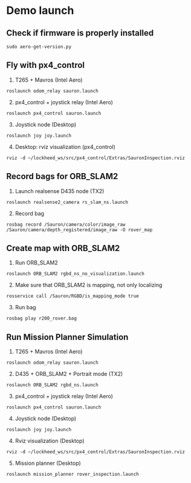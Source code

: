 # Demo launch

## Check if firmware is properly installed

```
sudo aero-get-version.py
```

## Fly with px4_control

1) T265 + Mavros (Intel Aero)
```
roslaunch odom_relay sauron.launch
```

2) px4_control + joystick relay (Intel Aero)
```
roslaunch px4_control sauron.launch
```

3) Joystick node (Desktop)

```
roslaunch joy joy.launch
```

4) Desktop: rviz visualization (px4_control)

```
rviz -d ~/lockheed_ws/src/px4_control/Extras/SauronInspection.rviz
```

## Record bags for ORB_SLAM2

1) Launch realsense D435 node (TX2)

```
roslaunch realsense2_camera rs_slam_ns.launch
```

2) Record bag

```
rosbag record /Sauron/camera/color/image_raw /Sauron/camera/depth_registered/image_raw -O rover_map
```

## Create map with ORB_SLAM2

1) Run ORB_SLAM2

```
roslaunch ORB_SLAM2 rgbd_ns_no_visualization.launch
```

2) Make sure that ORB_SLAM2 is mapping, not only localizing

```
rosservice call /Sauron/RGBD/is_mapping_mode true
```

3) Run bag

```
rosbag play r200_rover.bag
```

## Run Mission Planner Simulation

1) T265 + Mavros (Intel Aero)
```
roslaunch odom_relay sauron.launch
```

2) D435 + ORB_SLAM2 + Portrait mode (TX2)

```
roslaunch ORB_SLAM2 rgbd_ns.launch
```

3) px4_control + joystick relay (Intel Aero)
```
roslaunch px4_control sauron.launch
```

4) Joystick node (Desktop)

```
roslaunch joy joy.launch
```

4) Rviz visualization (Desktop)

```
rviz -d ~/lockheed_ws/src/px4_control/Extras/SauronInspection.rviz
```

5) Mission planner (Desktop)

```
roslaunch mission_planner rover_inspection.launch
```
